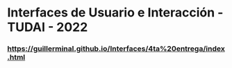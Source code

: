 # Interfaces de Usuario e Interacción - TUDAI - 2022



### https://guillerminal.github.io/Interfaces/4ta%20entrega/index.html
